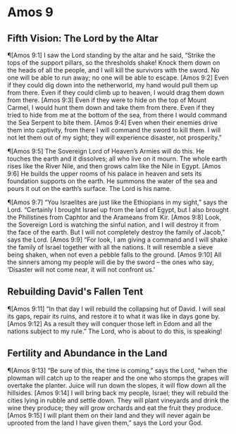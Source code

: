 # Amos 9

## Fifth Vision: The Lord by the Altar
¶[Amos 9:1] I saw the Lord standing by the altar and he said, “Strike the tops of the support pillars, so the thresholds shake! Knock them down on the heads of all the people, and I will kill the survivors with the sword. No one will be able to run away; no one will be able to escape.
[Amos 9:2] Even if they could dig down into the netherworld, my hand would pull them up from there. Even if they could climb up to heaven, I would drag them down from there.
[Amos 9:3] Even if they were to hide on the top of Mount Carmel, I would hunt them down and take them from there. Even if they tried to hide from me at the bottom of the sea, from there I would command the Sea Serpent to bite them.
[Amos 9:4] Even when their enemies drive them into captivity, from there I will command the sword to kill them. I will not let them out of my sight; they will experience disaster, not prosperity.”

¶[Amos 9:5] The Sovereign Lord of Heaven’s Armies will do this. He touches the earth and it dissolves; all who live on it mourn. The whole earth rises like the River Nile, and then grows calm like the Nile in Egypt.
[Amos 9:6] He builds the upper rooms of his palace in heaven and sets its foundation supports on the earth. He summons the water of the sea and pours it out on the earth’s surface. The Lord is his name.

¶[Amos 9:7] “You Israelites are just like the Ethiopians in my sight,” says the Lord. “Certainly I brought Israel up from the land of Egypt, but I also brought the Philistines from Caphtor and the Arameans from Kir.
[Amos 9:8] Look, the Sovereign Lord is watching the sinful nation, and I will destroy it from the face of the earth. But I will not completely destroy the family of Jacob,” says the Lord.
[Amos 9:9] “For look, I am giving a command and I will shake the family of Israel together with all the nations. It will resemble a sieve being shaken, when not even a pebble falls to the ground.
[Amos 9:10] All the sinners among my people will die by the sword – the ones who say, ‘Disaster will not come near, it will not confront us.’

## Rebuilding David's Fallen Tent
¶[Amos 9:11] “In that day I will rebuild the collapsing hut of David. I will seal its gaps, repair its ruins, and restore it to what it was like in days gone by.
[Amos 9:12] As a result they will conquer those left in Edom and all the nations subject to my rule.” The Lord, who is about to do this, is speaking!

## Fertility and Abundance in the Land
¶[Amos 9:13] “Be sure of this, the time is coming,” says the Lord, “when the plowman will catch up to the reaper and the one who stomps the grapes will overtake the planter. Juice will run down the slopes, it will flow down all the hillsides.
[Amos 9:14] I will bring back my people, Israel; they will rebuild the cities lying in rubble and settle down. They will plant vineyards and drink the wine they produce; they will grow orchards and eat the fruit they produce.
[Amos 9:15] I will plant them on their land and they will never again be uprooted from the land I have given them,” says the Lord your God.
